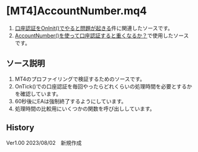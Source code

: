# [MT4]AccountNumber.mq4

1. [口座認証をOnInit()でやると問題が起きる](https://twitter.com/FX_SysTradeEA/status/1686640548051083264)件に関連したソースです。
1. [AccountNumber()を使って口座認証すると重くなるか？](https://twitter.com/FX_SysTradeEA/status/1686749049477795840)で使用したソースです。

## ソース説明

1. MT4のプロファイリングで検証するためのソースです。
1. OnTick()での口座認証を毎回やったらどれくらいの処理時間を必要とするかを確認しています。
1. 60秒後にEAは強制終了するようにしています。
1. 処理時間の比較用にいくつかの関数を呼び出ししています。

## History
Ver1.00 2023/08/02　新規作成